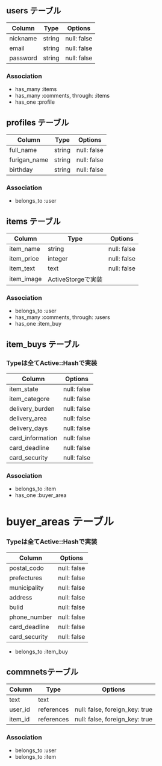 
## users テーブル

| Column   | Type   | Options     |
| -------- | ------ | ----------- |
| nickname | string | null: false |
| email    | string | null: false |
| password | string | null: false |

### Association

- has_many :items
- has_many :comments, through: :items
- has_one  :profile

## profiles テーブル

| Column      | Type   | Options     |
| ----------- | ------ | ----------- |
| full_name   | string | null: false |
|furigan_name | string | null: false |
| birthday    | string | null: false |

### Association

- belongs_to :user

## items テーブル

| Column      | Type   | Options     |
| ----------- | ------ | ----------- |
| item_name   | string | null: false |
| item_price  | integer| null: false |
| item_text   | text   | null: false |
| item_image  | ActiveStorgeで実装

### Association

- belongs_to :user
- has_many   :comments, through: :users
- has_one    :item_buy

## item_buys テーブル
 ### Typeは全てActive::Hashで実装
| Column         |  Options     |
| -------------- | ------------ |
| item_state     |  null: false |
| item_categore  |  null: false |
| delivery_burden|  null: false |
| delivery_area  |  null: false |
| delivery_days  |  null: false |
|card_information|  null: false |
| card_deadline  |  null: false |
| card_security  |  null: false |

### Association

- belongs_to :item
- has_one    :buyer_area

# buyer_areas テーブル
 ### Typeは全てActive::Hashで実装
| Column         |  Options     |
| -------------- | ------------ |
| postal_codo    |  null: false |
| prefectures    |  null: false |
| municipality   |  null: false |
| address        |  null: false |
| bulid          |  null: false |
| phone_number   |  null: false |
| card_deadline  |  null: false |
| card_security  |  null: false |

- belongs_to :item_buy

## commnetsテーブル

| Column   | Type       | Options     |
| -------- | ---------- | ----------- |
| text     | text       |             |
| user_id  | references | null: false, foreign_key: true |
| item_id  | references | null: false, foreign_key: true |

### Association
 
 - belongs_to :user
 - belongs_to :item